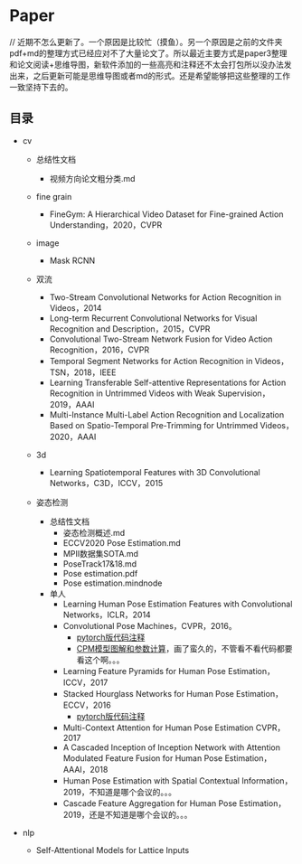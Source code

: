 # Paper

// 近期不怎么更新了。一个原因是比较忙（摸鱼）。另一个原因是之前的文件夹pdf+md的整理方式已经应对不了大量论文了。所以最近主要方式是paper3整理和论文阅读+思维导图，新软件添加的一些高亮和注释还不太会打包所以没办法发出来，之后更新可能是思维导图或者md的形式。还是希望能够把这些整理的工作一致坚持下去的。

## 目录

* cv
  * 总结性文档
    * 视频方向论文粗分类.md
  * fine grain
  
    * FineGym: A Hierarchical Video Dataset for Fine-grained Action Understanding，2020，CVPR
  * image
  
    * Mask RCNN
  * 双流
    * Two-Stream Convolutional Networks for Action Recognition in Videos，2014
    * Long-term Recurrent Convolutional Networks for Visual Recognition and Description，2015，CVPR
    * Convolutional Two-Stream Network Fusion for Video Action Recognition，2016，CVPR
    * Temporal Segment Networks for Action Recognition in Videos，TSN，2018，IEEE
    * Learning Transferable Self-attentive Representations for Action Recognition in Untrimmed Videos with Weak Supervision，2019，AAAI
    * Multi-Instance Multi-Label Action Recognition and Localization Based on Spatio-Temporal Pre-Trimming for Untrimmed Videos，2020，AAAI
  * 3d
  
    * Learning Spatiotemporal Features with 3D Convolutional Networks，C3D，ICCV，2015
  * 姿态检测
    * 总结性文档
      * 姿态检测概述.md
      * ECCV2020 Pose Estimation.md
      * MPII数据集SOTA.md
      * PoseTrack17&18.md
      * Pose estimation.pdf
      * Pose estimation.mindnode
    * 单人
      * Learning Human Pose Estimation Features with Convolutional Networks，ICLR，2014
      * Convolutional Pose Machines，CVPR，2016。
        * [pytorch版代码注释](https://github.com/bitcodewoker/Study-Convolutional-Pose-Machines)
        * [CPM模型图解和参数计算](https://github.com/bitcodewoker/Study-Convolutional-Pose-Machines/blob/master/CPM模型.pdf)，画了蛮久的，不管看不看代码都要看这个啊。。。
      * Learning Feature Pyramids for Human Pose Estimation，ICCV，2017
      * Stacked Hourglass Networks for Human Pose Estimation，ECCV，2016
        * [pytorch版代码注释](https://github.com/bitcodewoker/Study-stacked-hourglass)
      * Multi-Context Attention for Human Pose Estimation CVPR，2017
      * A Cascaded Inception of Inception Network with Attention Modulated Feature Fusion for Human Pose Estimation，AAAI，2018
      * Human Pose Estimation with Spatial Contextual Information，2019，不知道是哪个会议的。。。
      * Cascade Feature Aggregation for Human Pose Estimation，2019，还是不知道是哪个会议的。。。
* nlp
  
  * Self-Attentional Models for Lattice Inputs